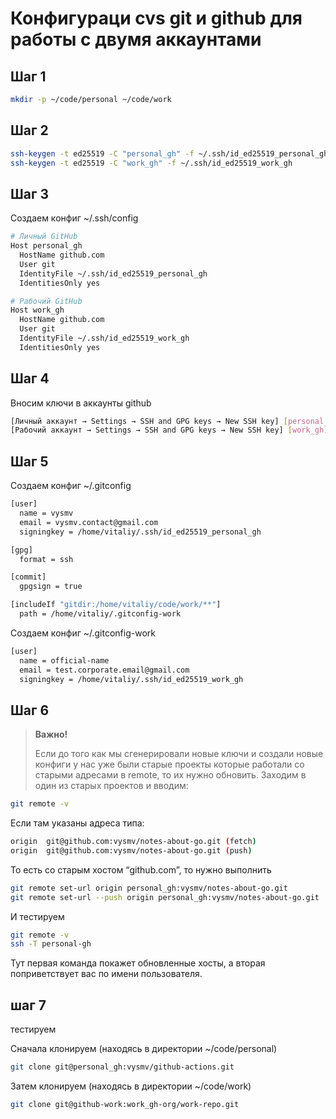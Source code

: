 # Конфигураци cvs git и github для работы с двумя аккаунтами

## Шаг 1

```bash
mkdir -p ~/code/personal ~/code/work
```

## Шаг 2

```bash
ssh-keygen -t ed25519 -C "personal_gh" -f ~/.ssh/id_ed25519_personal_gh
ssh-keygen -t ed25519 -C "work_gh" -f ~/.ssh/id_ed25519_work_gh
```

## Шаг 3

Создаем конфиг ~/.ssh/config

```bash
# Личный GitHub
Host personal_gh
  HostName github.com
  User git
  IdentityFile ~/.ssh/id_ed25519_personal_gh
  IdentitiesOnly yes

# Рабочий GitHub
Host work_gh
  HostName github.com
  User git
  IdentityFile ~/.ssh/id_ed25519_work_gh
  IdentitiesOnly yes
```

## Шаг 4

Вносим ключи в аккаунты github

```bash
[Личный аккаунт → Settings → SSH and GPG keys → New SSH key] [personal_gh]
[Рабочий аккаунт → Settings → SSH and GPG keys → New SSH key] [work_gh]
```

## Шаг 5

Создаем конфиг ~/.gitconfig

```bash
[user]
  name = vysmv
  email = vysmv.contact@gmail.com
  signingkey = /home/vitaliy/.ssh/id_ed25519_personal_gh

[gpg]
  format = ssh

[commit]
  gpgsign = true

[includeIf "gitdir:/home/vitaliy/code/work/**"]
  path = /home/vitaliy/.gitconfig-work
```

Создаем конфиг ~/.gitconfig-work

```bash
[user]
  name = official-name
  email = test.corporate.email@gmail.com
  signingkey = /home/vitaliy/.ssh/id_ed25519_work_gh
```

## Шаг 6 
> **Важно!**
> 
> Если до того как мы сгенерировали новые ключи и создали новые конфиги у нас уже были старые проекты которые работали со старыми адресами в remote, то их нужно обновить. 
> Заходим в один из старых проектов и вводим:

```bash
git remote -v
```
Если там указаны адреса типа:

```bash
origin  git@github.com:vysmv/notes-about-go.git (fetch)
origin  git@github.com:vysmv/notes-about-go.git (push)
```

То есть со старым хостом “github.com”, то нужно выполнить 

```bash
git remote set-url origin personal_gh:vysmv/notes-about-go.git
git remote set-url --push origin personal_gh:vysmv/notes-about-go.git
```

И тестируем

```bash
git remote -v
ssh -T personal-gh
```

Тут первая команда покажет обновленные хосты, а вторая поприветствует вас по имени пользователя. 


## шаг 7
тестируем

Сначала клонируем (находясь в директории ~/code/personal)

```bash
git clone git@personal_gh:vysmv/github-actions.git
```

Затем клонируем (находясь в директории ~/code/work)

```bash
git clone git@github-work:work_gh-org/work-repo.git
```